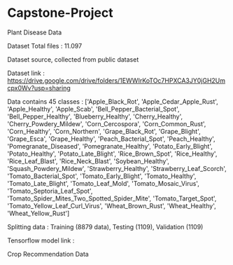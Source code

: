 # Capstone-Project

Plant Disease Data

Dataset Total files : 11.097

Dataset source, collected from public dataset

Dataset link : https://drive.google.com/drive/folders/1EWWIrKoTOc7HPXCA3JY0jGH2Umcpx0Wv?usp=sharing

Data contains 45 classes : ['Apple_Black_Rot', 'Apple_Cedar_Apple_Rust', 'Apple_Healthy', 'Apple_Scab', 'Bell_Pepper_Bacterial_Spot', 'Bell_Pepper_Healthy', 'Blueberry_Healthy', 'Cherry_Healthy', 
'Cherry_Powdery_Mildew', 'Corn_Cercospora', 'Corn_Common_Rust', 'Corn_Healthy', 'Corn_Northern', 'Grape_Black_Rot', 'Grape_Blight', 'Grape_Esca', 'Grape_Healthy', 'Peach_Bacterial_Spot', 
'Peach_Healthy', 'Pomegranate_Diseased', 'Pomegranate_Healthy', 'Potato_Early_Blight', 'Potato_Healthy', 'Potato_Late_Blight', 'Rice_Brown_Spot', 'Rice_Healthy', 'Rice_Leaf_Blast', 'Rice_Neck_Blast', 
'Soybean_Healthy', 'Squash_Powdery_Mildew', 'Strawberry_Healthy', 'Strawberry_Leaf_Scorch', 'Tomato_Bacterial_Spot', 'Tomato_Early_Blight', 'Tomato_Healthy', 'Tomato_Late_Blight', 'Tomato_Leaf_Mold', 
'Tomato_Mosaic_Virus', 'Tomato_Septoria_Leaf_Spot', 'Tomato_Spider_Mites_Two_Spotted_Spider_Mite', 'Tomato_Target_Spot', 'Tomato_Yellow_Leaf_Curl_Virus', 'Wheat_Brown_Rust', 'Wheat_Healthy', 'Wheat_Yellow_Rust']

Splitting data : Training (8879 data), Testing (1109), Validation (1109)

Tensorflow model link :

Crop Recommendation Data


